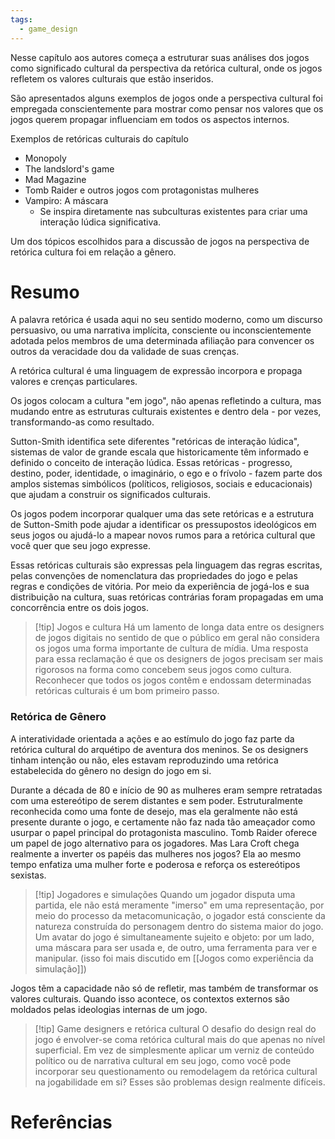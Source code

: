 ```yaml
---
tags:
  - game_design
---
```

Nesse capítulo aos autores começa a estruturar suas análises dos jogos como significado cultural da perspectiva da retórica cultural, onde os jogos refletem os valores culturais que estão inseridos.

São apresentados alguns exemplos de jogos onde a perspectiva cultural foi empregada conscientemente para mostrar como pensar nos valores que os jogos querem propagar influenciam em todos os aspectos internos.

Exemplos de retóricas culturais do capítulo
- Monopoly
- The landslord's game
- Mad Magazine
- Tomb Raider e outros jogos com protagonistas mulheres
- Vampiro: A máscara
	- Se inspira diretamente nas subculturas existentes para criar uma interação lúdica significativa.

Um dos tópicos escolhidos para a discussão de jogos na perspectiva de retórica cultura foi em relação a gênero.
# Resumo

A palavra retórica é usada aqui no seu sentido moderno, como um discurso persuasivo, ou uma narrativa implícita, consciente ou inconscientemente adotada pelos membros de uma determinada afiliação para convencer os outros da veracidade dou da validade de suas crenças.

A retórica cultural é uma linguagem de expressão incorpora e propaga valores e crenças particulares.

Os jogos colocam a cultura "em jogo", não apenas refletindo a cultura, mas mudando entre as estruturas culturais existentes e dentro dela - por vezes, transformando-as como resultado.

Sutton-Smith identifica sete diferentes "retóricas de interação lúdica", sistemas de valor de grande escala que historicamente têm informado e definido o conceito de interação lúdica. Essas retóricas - progresso, destino, poder, identidade, o imaginário, o ego e o frívolo - fazem parte dos amplos sistemas simbólicos (políticos, religiosos, sociais e educacionais) que ajudam a construir os significados culturais.

Os jogos podem incorporar qualquer uma das sete retóricas e a estrutura de Sutton-Smith pode ajudar a identificar os pressupostos ideológicos em seus jogos ou ajudá-lo a mapear novos rumos para a retórica cultural que você quer que seu jogo expresse.

Essas retóricas culturais são expressas pela linguagem das regras escritas, pelas convenções de nomenclatura das propriedades do jogo e pelas regras e condições de vitória. Por meio da experiência de jogá-los e sua distribuição na cultura, suas retóricas contrárias foram propagadas em uma concorrência entre os dois jogos.

> [!tip] Jogos e cultura
> Há um lamento de longa data entre os designers de jogos digitais no sentido de que o público em geral não considera os jogos uma forma importante de cultura de mídia. Uma resposta para essa reclamação é que os designers de jogos precisam ser mais rigorosos na forma como concebem seus jogos como cultura. Reconhecer que todos os jogos contêm e endossam determinadas retóricas culturais é um bom primeiro passo.

### Retórica de Gênero

A interatividade orientada a ações e ao estímulo do jogo faz parte da retórica cultural do arquétipo de aventura dos meninos. Se os designers tinham intenção ou não, eles estavam reproduzindo uma retórica estabelecida do gênero no design do jogo em si.

Durante a década de 80 e início de 90 as mulheres eram sempre retratadas com uma estereótipo de serem distantes e sem poder. Estruturalmente reconhecida como uma fonte de desejo, mas ela geralmente não está presente durante o jogo, e certamente não faz nada tão ameaçador  como usurpar o papel principal do protagonista masculino. Tomb Raider oferece um papel de jogo alternativo para os jogadores. Mas Lara Croft chega realmente a inverter os papéis das mulheres nos jogos?  Ela ao mesmo tempo enfatiza uma mulher forte e poderosa e reforça os estereótipos sexistas.

> [!tip] Jogadores e simulações
> Quando um jogador disputa uma partida, ele não está meramente "imerso" em uma representação, por meio do processo da metacomunicação, o jogador está consciente da natureza construída do personagem dentro do sistema maior do jogo. Um avatar do jogo é simultaneamente sujeito e objeto: por um lado, uma máscara para ser usada e, de outro, uma ferramenta para ver e manipular.
> (isso foi mais discutido em [[Jogos como experiência da simulação]])

Jogos têm a capacidade não só de refletir, mas também de transformar os valores culturais. Quando isso acontece, os contextos externos são moldados pelas ideologias internas de um jogo.

> [!tip] Game designers e retórica cultural
> O desafio do design real do jogo é envolver-se coma retórica cultural mais do que apenas no nível superficial. Em vez de simplesmente aplicar um verniz de conteúdo político ou de narrativa cultural em seu jogo, como você pode incorporar seu questionamento ou remodelagem da retórica cultural na jogabilidade em si? Esses são problemas design realmente difíceis.
# Referências
